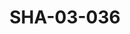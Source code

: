 ---
pid: SHA-03-036
title: SHA-03-036
language: ar
original_label: 
rights: شرحبيل احمد
location_of_original: شرحبيل احمد
photographer_or_studio: 
scanned_from: photograph 16.7 by 21.6
_date: '1965'
location: تونس، تونس
description: مجموعة الفنانين في مهرجان عيد المرجان من ضمنهم محمد احمد عوض موسى محمد
  ابراهيم حسن سروجي كامل حسين عبد العزيز الكابلي شرحبيل احمد التاج محمد (مدير الاذاعة)
  علي شمو عثمان حسين رابح حسن
additional_notes: 
permission_display: 'yes'
on_server: 'yes'
on_website: 'yes'
permalink: /photopages/ar/SHA-03-036
layout: photo-page
---